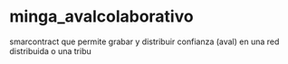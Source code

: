 # minga_avalcolaborativo
smarcontract que permite grabar y distribuir confianza (aval) en una red distribuida o una tribu
